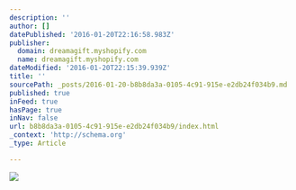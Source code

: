 ```yaml
---
description: ''
author: []
datePublished: '2016-01-20T22:16:58.983Z'
publisher:
  domain: dreamagift.myshopify.com
  name: dreamagift.myshopify.com
dateModified: '2016-01-20T22:15:39.939Z'
title: ''
sourcePath: _posts/2016-01-20-b8b8da3a-0105-4c91-915e-e2db24f034b9.md
published: true
inFeed: true
hasPage: true
inNav: false
url: b8b8da3a-0105-4c91-915e-e2db24f034b9/index.html
_context: 'http://schema.org'
_type: Article

---
```

![](http://cdn.shopify.com/s/files/1/0845/0505/products/DSC05035_large.jpg?v=1452897839)